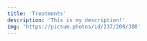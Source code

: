 ```yaml
---
title: 'Treatments'
description: 'This is my description!'
img: 'https://picsum.photos/id/237/200/300'
---
```

